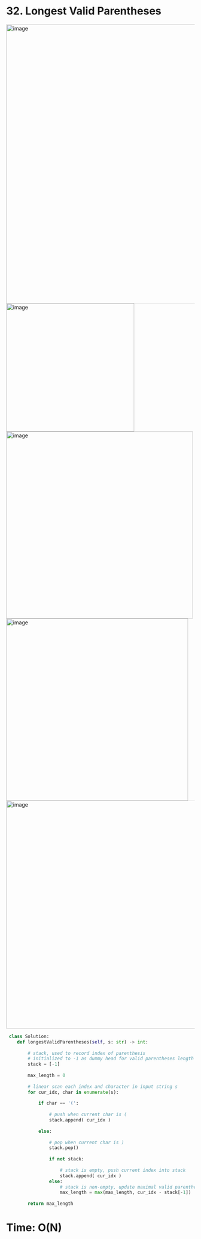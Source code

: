 # 32. Longest Valid Parentheses

<img width="744" alt="image" src="https://github.com/jatinbhutka/LeetCode-2022/assets/35987583/0829696a-e85c-4b36-89f2-2d221e9e2bf5">
<img width="342" alt="image" src="https://github.com/jatinbhutka/LeetCode-2022/assets/35987583/bb039148-24da-4917-866c-00578c4a3d51">

<img width="499" alt="image" src="https://github.com/jatinbhutka/LeetCode-2022/assets/35987583/f176ae37-bbf0-48a9-abc5-0a690119f8b7">
<img width="486" alt="image" src="https://github.com/jatinbhutka/LeetCode-2022/assets/35987583/75cf57ec-5bdc-4cf9-b9d0-da904dcdb7a4">
<img width="608" alt="image" src="https://github.com/jatinbhutka/LeetCode-2022/assets/35987583/9d2d26c2-b48b-4923-9e16-b1178a7b4705">



```python
 class Solution:
    def longestValidParentheses(self, s: str) -> int:
        
        # stack, used to record index of parenthesis
        # initialized to -1 as dummy head for valid parentheses length computation
        stack = [-1]
        
        max_length = 0
        
		# linear scan each index and character in input string s
        for cur_idx, char in enumerate(s):
            
            if char == '(':
                
                # push when current char is (
                stack.append( cur_idx )
                
            else:
                
                # pop when current char is )
                stack.pop()
                
                if not stack:
                    
                    # stack is empty, push current index into stack
                    stack.append( cur_idx )
                else:
                    # stack is non-empty, update maximal valid parentheses length
                    max_length = max(max_length, cur_idx - stack[-1])
                
        return max_length
```

# Time: O(N)

